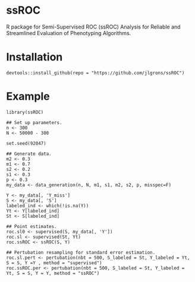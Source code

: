 # ssROC
R package for Semi-Supervised ROC (ssROC) Analysis for Reliable and Streamlined Evaluation of Phenotyping Algorithms.

# Installation
```{R, eval = FALSE}
devtools::install_github(repo = "https://github.com/jlgrons/ssROC")
```

# Example
```{R, eval = FALSE}
library(ssROC)

## Set up parameters.
n <- 300
N <- 50000 - 300

set.seed(92047)

## Generate data.
m2 <- 0.3
m1 <- 0.7 
s2 <- 0.2
s1 <- 0.3
p <- 0.3
my_data <- data_generation(n, N, m1, s1, m2, s2, p, misspec=F)

Y <- my_data[, 'Y_miss']
S <- my_data[, 'S']
labeled_ind <- which(!is.na(Y))
Yt <- Y[labeled_ind]
St <- S[labeled_ind]

## Point estimates.
roc.sl0 <- supervised(S, my_data[, 'Y'])
roc.sl <- supervised(St, Yt)
roc.ssROC <- ssROC(S, Y)

## Pertubation resampling for standard error estimation.
roc.sl.pert <- pertubation(nbt = 500, S_labeled = St, Y_labeled = Yt, S = S, Y =Y , method = "supervised")
roc.ssROC.per <- pertubation(nbt = 500, S_labeled = St, Y_labeled = Yt, S = S, Y = Y, method = "ssROC")
```
